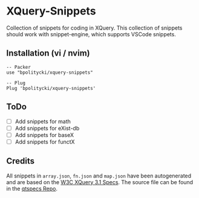 # XQuery-Snippets

Collection of snippets for coding in XQuery. This collection of snippets should work with snippet-engine, which supports VSCode snippets.

## Installation (vi / nvim)

```
-- Packer
use "bpolitycki/xquery-snippets"

-- Plug
Plug 'bpolitycki/xquery-snippets'

```

## ToDo

- [ ] Add snippets for math
- [ ] Add snippets for eXist-db
- [ ] Add snippets for baseX
- [ ] Add snippets for functX

## Credits

All snippets in `array.json`, `fn.json` and `map.json` have been autogenerated and are based on the [W3C XQuery 3.1 Specs](https://www.w3.org/TR/xquery-31/). The source file can
be found in the [qtspecs Repo](https://github.com/w3c/qtspecs).
